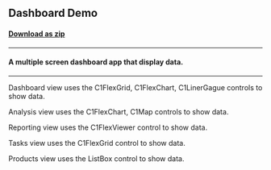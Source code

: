 ## Dashboard Demo
#### [Download as zip](https://downgit.github.io/#/home?url=https://github.com/GrapeCity/ComponentOne-UWP-Samples/tree/master/\General\CS\DashboardDemo)
____
#### A multiple screen dashboard app that display data.
____
Dashboard view uses the C1FlexGrid, C1FlexChart, C1LinerGague controls to show data.

Analysis view uses the C1FlexChart, C1Map controls to show data.

Reporting view uses the C1FlexViewer control to show data.

Tasks view uses the C1FlexGrid control to show data.

Products view uses the ListBox control to show data.
